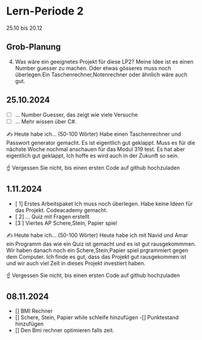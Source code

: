 # Lern-Periode 2

25.10 bis 20.12

## Grob-Planung


4. Was wäre ein geeignetes Projekt für diese LP2?
   Meine Idee ist es einen Number guesser zu machen. Oder etwas gösseres muss noch überlegen.Ein Taschenrechner,Notenrechner oder ähnlich wäre auch gut.

## 25.10.2024

- [ ] ... Number Guesser, das zeigt wie viele Versuche 
- [ ] ... Mehr wissen über C#.

✍️ Heute habe ich... (50-100 Wörter) Habe einen Taschenrechner und Passwort generator gemacht. Es ist eigentlich gut geklappt. Muss es für die nächste Woche nochmal anschauen für das Modul 319 test. Es hat aber eigentlich gut geklappt, Ich hoffe es wird auch in der Zukunft so sein. 

☝️ Vergessen Sie nicht, bis einen ersten Code auf github hochzuladen

## 1.11.2024

- [ 1] Erstes Arbeitspaket Ich muss noch überlegen. Habe keine Ideen für das Projekt. Codeacademy gemacht.
- [ 2] ... Quiz mit Fragen erstellt
- [3 ] Viertes AP Schere,Stein, Papier spiel

✍️ Heute habe ich... (50-100 Wörter) Heute habe ich mit Navid und Amar ein Programm das wie ein Quiz ist gemacht und es ist gut rausgekommmen. Wir haben danach noch ein Schere,Stein,Papier spiel prgrammiert gegen dem Computer. Ich finde es gut, dass das Projekt gut rausgekommen ist und wir auch viel Zeit in dieses Projekt investiert haben.

☝️ Vergessen Sie nicht, bis einen ersten Code auf github hochzuladen

## 08.11.2024
- [] BMI Rechner
-  [] Schere, Stein, Papier while schleife hinzufügen
-[] Punktestand hinzufügen
- [] Den Bmi rechner optimieren falls zeit.
